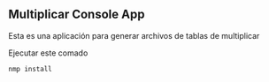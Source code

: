 ## Multiplicar Console App

Esta es una aplicación para generar archivos de tablas de multiplicar

Ejecutar este comado

```
nmp install

```
